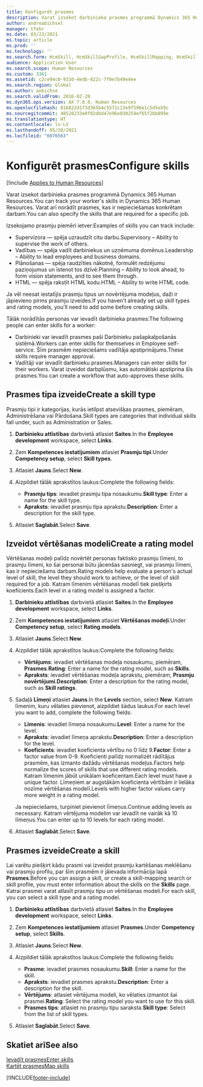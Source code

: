 ```yaml
---
title: Konfigurēt prasmes
description: Varat izsekot darbinieka prasmes programmā Dynamics 365 Human Resources. Varat arī norādīt prasmes, kas ir nepieciešamas konkrētam darbam.
author: andreabichsel
manager: tfehr
ms.date: 03/23/2021
ms.topic: article
ms.prod: ''
ms.technology: ''
ms.search.form: HcmSkill, HcmSkillGapProfile, HcmSkillMapping, HcmSkillType, HcmEmployeeDevelopmentWorkspace
audience: Application User
ms.search.scope: Human Resources
ms.custom: 3361
ms.assetid: c2ce94c0-933d-4edb-822c-7f0e7b49e4ee
ms.search.region: Global
ms.author: anbichse
ms.search.validFrom: 2016-02-28
ms.dyn365.ops.version: AX 7.0.0, Human Resources
ms.openlocfilehash: 816822d1f3d365b4c5571c13e9f596e1c5d5e59c
ms.sourcegitcommit: 48528233e0f02dbd47e96e030254ef65f2bb899e
ms.translationtype: HT
ms.contentlocale: lv-LV
ms.lasthandoff: 05/20/2021
ms.locfileid: "6076563"
---
```

# <a name="configure-skills"></a><span data-ttu-id="bd052-104">Konfigurēt prasmes</span><span class="sxs-lookup"><span data-stu-id="bd052-104">Configure skills</span></span>

[!include [Applies to Human Resources](../includes/applies-to-hr.md)]

<span data-ttu-id="bd052-105">Varat izsekot darbinieka prasmes programmā Dynamics 365 Human Resources.</span><span class="sxs-lookup"><span data-stu-id="bd052-105">You can track your worker's skills in Dynamics 365 Human Resources.</span></span> <span data-ttu-id="bd052-106">Varat arī norādīt prasmes, kas ir nepieciešamas konkrētam darbam.</span><span class="sxs-lookup"><span data-stu-id="bd052-106">You can also specify the skills that are required for a specific job.</span></span>

<span data-ttu-id="bd052-107">Izsekojamo prasmju piemēri ietver:</span><span class="sxs-lookup"><span data-stu-id="bd052-107">Examples of skills you can track include:</span></span>

- <span data-ttu-id="bd052-108">Supervizora — spēja uzraudzīt citu darbu.</span><span class="sxs-lookup"><span data-stu-id="bd052-108">Supervisory – Ability to supervise the work of others.</span></span>
- <span data-ttu-id="bd052-109">Vadības — spēja vadīt darbiniekus un uzņēmuma domēnus.</span><span class="sxs-lookup"><span data-stu-id="bd052-109">Leadership – Ability to lead employees and business domains.</span></span>
- <span data-ttu-id="bd052-110">Plānošanas — spēja raudzīties nākotnē, formulēt redzējumu paziņojumus un īstenot tos dzīvē.</span><span class="sxs-lookup"><span data-stu-id="bd052-110">Planning – Ability to look ahead, to form vision statements, and to see them through.</span></span>
- <span data-ttu-id="bd052-111">HTML — spēja rakstīt HTML kodu.</span><span class="sxs-lookup"><span data-stu-id="bd052-111">HTML – Ability to write HTML code.</span></span>

<span data-ttu-id="bd052-112">Ja vēl neesat iestatījis prasmju tipus un novērtējuma modeļus, daži ir jāpievieno pirms prasmju izveides.</span><span class="sxs-lookup"><span data-stu-id="bd052-112">If you haven't already set up skill types and rating models, you'll need to add some before creating skills.</span></span>

<span data-ttu-id="bd052-113">Tālāk norādītās personas var ievadīt darbinieka prasmes:</span><span class="sxs-lookup"><span data-stu-id="bd052-113">The following people can enter skills for a worker:</span></span>

- <span data-ttu-id="bd052-114">Darbinieki var ievadīt prasmes paši Darbinieku pašapkalpošanās sistēmā.</span><span class="sxs-lookup"><span data-stu-id="bd052-114">Workers can enter skills for themselves in Employee self-service.</span></span> <span data-ttu-id="bd052-115">Šīm prasmēm nepieciešams vadītāja apstiprinājums.</span><span class="sxs-lookup"><span data-stu-id="bd052-115">These skills require manager approval.</span></span>
- <span data-ttu-id="bd052-116">Vadītāji var ievadīt darbinieku prasmes.</span><span class="sxs-lookup"><span data-stu-id="bd052-116">Managers can enter skills for their workers.</span></span> <span data-ttu-id="bd052-117">Varat izveidot darbplūsmu, kas automātiski apstiprina šīs prasmes.</span><span class="sxs-lookup"><span data-stu-id="bd052-117">You can create a workflow that auto-approves these skills.</span></span>

## <a name="create-a-skill-type"></a><span data-ttu-id="bd052-118">Prasmes tipa izveide</span><span class="sxs-lookup"><span data-stu-id="bd052-118">Create a skill type</span></span>

<span data-ttu-id="bd052-119">Prasmju tipi ir kategorijas, kurās ietilpst atsevišķas prasmes, piemēram, Administrēšana vai Pārdošana.</span><span class="sxs-lookup"><span data-stu-id="bd052-119">Skill types are categories that individual skills fall under, such as Administration or Sales.</span></span>

1. <span data-ttu-id="bd052-120">**Darbinieku attīstības** darbvietā atlasiet **Saites**.</span><span class="sxs-lookup"><span data-stu-id="bd052-120">In the **Employee development** workspace, select **Links**.</span></span>

2. <span data-ttu-id="bd052-121">Zem **Kompetences iestatījumiem** atlasiet **Prasmju tipi**.</span><span class="sxs-lookup"><span data-stu-id="bd052-121">Under **Competency setup**, select **Skill types**.</span></span>

3. <span data-ttu-id="bd052-122">Atlasiet **Jauns**.</span><span class="sxs-lookup"><span data-stu-id="bd052-122">Select **New**.</span></span>

4. <span data-ttu-id="bd052-123">Aizpildiet tālāk aprakstītos laukus:</span><span class="sxs-lookup"><span data-stu-id="bd052-123">Complete the following fields:</span></span>

   - <span data-ttu-id="bd052-124">**Prasmju tips**: ievadiet prasmju tipa nosaukumu.</span><span class="sxs-lookup"><span data-stu-id="bd052-124">**Skill type**: Enter a name for the skill type.</span></span>
   - <span data-ttu-id="bd052-125">**Apraksts**: ievadiet prasmju tipa aprakstu.</span><span class="sxs-lookup"><span data-stu-id="bd052-125">**Description**: Enter a description for the skill type.</span></span>

5. <span data-ttu-id="bd052-126">Atlasiet **Saglabāt**.</span><span class="sxs-lookup"><span data-stu-id="bd052-126">Select **Save**.</span></span>

## <a name="create-a-rating-model"></a><span data-ttu-id="bd052-127">Izveidot vērtēšanas modeli</span><span class="sxs-lookup"><span data-stu-id="bd052-127">Create a rating model</span></span>

<span data-ttu-id="bd052-128">Vērtēšanas modeļi palīdz novērtēt personas faktisko prasmju līmeni, to prasmju līmeni, ko šai personai būtu jācenšas sasniegt, vai prasmju līmeni, kas ir nepieciešams darbam.</span><span class="sxs-lookup"><span data-stu-id="bd052-128">Rating models help evaluate a person's actual level of skill, the level they should work to achieve, or the level of skill required for a job.</span></span> <span data-ttu-id="bd052-129">Katram līmenim vērtēšanas modelī tiek piešķirts koeficients.</span><span class="sxs-lookup"><span data-stu-id="bd052-129">Each level in a rating model is assigned a factor.</span></span>

1. <span data-ttu-id="bd052-130">**Darbinieku attīstības** darbvietā atlasiet **Saites**.</span><span class="sxs-lookup"><span data-stu-id="bd052-130">In the **Employee development** workspace, select **Links**.</span></span>

2. <span data-ttu-id="bd052-131">Zem **Kompetences iestatījumiem** atlasiet **Vērtēšanas modeļi**.</span><span class="sxs-lookup"><span data-stu-id="bd052-131">Under **Competency setup**, select **Rating models**.</span></span>

3. <span data-ttu-id="bd052-132">Atlasiet **Jauns**.</span><span class="sxs-lookup"><span data-stu-id="bd052-132">Select **New**.</span></span>

4. <span data-ttu-id="bd052-133">Aizpildiet tālāk aprakstītos laukus:</span><span class="sxs-lookup"><span data-stu-id="bd052-133">Complete the following fields:</span></span>

   - <span data-ttu-id="bd052-134">**Vērtējums**: ievadiet vērtēšanas modeļa nosaukumu, piemēram, **Prasmes**.</span><span class="sxs-lookup"><span data-stu-id="bd052-134">**Rating**: Enter a name for the rating model, such as **Skills**.</span></span>
   - <span data-ttu-id="bd052-135">**Apraksts**: ievadiet vērtēšanas modeļa aprakstu, piemēram, **Prasmju novērtējumi**.</span><span class="sxs-lookup"><span data-stu-id="bd052-135">**Description**: Enter a description for the rating model, such as **Skill ratings**.</span></span>

5. <span data-ttu-id="bd052-136">Sadaļā **Līmeņi** atlasiet **Jauns**.</span><span class="sxs-lookup"><span data-stu-id="bd052-136">In the **Levels** section, select **New**.</span></span> <span data-ttu-id="bd052-137">Katram līmenim, kuru vēlaties pievienot, aizpildiet šādus laukus:</span><span class="sxs-lookup"><span data-stu-id="bd052-137">For each level you want to add, complete the following fields:</span></span>

   - <span data-ttu-id="bd052-138">**Līmenis**: ievadiet līmeņa nosaukumu.</span><span class="sxs-lookup"><span data-stu-id="bd052-138">**Level**: Enter a name for the level.</span></span>
   - <span data-ttu-id="bd052-139">**Apraksts**: ievadiet līmeņa aprakstu.</span><span class="sxs-lookup"><span data-stu-id="bd052-139">**Description**: Enter a description for the level.</span></span>
   - <span data-ttu-id="bd052-140">**Koeficients**: ievadiet koeficienta vērtību no 0 līdz 9.</span><span class="sxs-lookup"><span data-stu-id="bd052-140">**Factor**: Enter a factor value from 0-9.</span></span> <span data-ttu-id="bd052-141">Koeficienti palīdz normalizēt rādītājus prasmēm, kas izmanto dažādu vērtēšanas modeļus.</span><span class="sxs-lookup"><span data-stu-id="bd052-141">Factors help normalize the scores of skills that use different rating models.</span></span> <span data-ttu-id="bd052-142">Katram līmenim jābūt unikālam koeficentam.</span><span class="sxs-lookup"><span data-stu-id="bd052-142">Each level must have a unique factor.</span></span> <span data-ttu-id="bd052-143">Līmeņiem ar augstākām koeficienta vērtībām ir lielāka nozīme vērtēšanas modelī.</span><span class="sxs-lookup"><span data-stu-id="bd052-143">Levels with higher factor values carry more weight in a rating model.</span></span>

   <span data-ttu-id="bd052-144">Ja nepieciešams, turpiniet pievienot līmeņus.</span><span class="sxs-lookup"><span data-stu-id="bd052-144">Continue adding levels as necessary.</span></span> <span data-ttu-id="bd052-145">Katram vērtējuma modelim var ievadīt ne vairāk kā 10 līmeņus.</span><span class="sxs-lookup"><span data-stu-id="bd052-145">You can enter up to 10 levels for each rating model.</span></span>

6. <span data-ttu-id="bd052-146">Atlasiet **Saglabāt**.</span><span class="sxs-lookup"><span data-stu-id="bd052-146">Select **Save**.</span></span>

## <a name="create-a-skill"></a><span data-ttu-id="bd052-147">Prasmes izveide</span><span class="sxs-lookup"><span data-stu-id="bd052-147">Create a skill</span></span>

<span data-ttu-id="bd052-148">Lai varētu piešķirt kādu prasmi vai izveidot prasmju kartēšanas meklēšanu vai prasmju profilu, par šīm prasmēm ir jāievada informācija lapā **Prasmes**.</span><span class="sxs-lookup"><span data-stu-id="bd052-148">Before you can assign a skill, or create a skill-mapping search or skill profile, you must enter information about the skills on the **Skills** page.</span></span> <span data-ttu-id="bd052-149">Katrai prasmei varat atlasīt prasmju tipu un vērtēšanas modeli.</span><span class="sxs-lookup"><span data-stu-id="bd052-149">For each skill, you can select a skill type and a rating model.</span></span>

1. <span data-ttu-id="bd052-150">**Darbinieku attīstības** darbvietā atlasiet **Saites**.</span><span class="sxs-lookup"><span data-stu-id="bd052-150">In the **Employee development** workspace, select **Links**.</span></span>

2. <span data-ttu-id="bd052-151">Zem **Kompetences iestatījumiem** atlasiet **Prasmes**.</span><span class="sxs-lookup"><span data-stu-id="bd052-151">Under **Competency setup**, select **Skills**.</span></span>

3. <span data-ttu-id="bd052-152">Atlasiet **Jauns**.</span><span class="sxs-lookup"><span data-stu-id="bd052-152">Select **New**.</span></span>

4. <span data-ttu-id="bd052-153">Aizpildiet tālāk aprakstītos laukus:</span><span class="sxs-lookup"><span data-stu-id="bd052-153">Complete the following fields:</span></span>

   - <span data-ttu-id="bd052-154">**Prasme**: ievadiet prasmes nosaukumu.</span><span class="sxs-lookup"><span data-stu-id="bd052-154">**Skill**: Enter a name for the skill.</span></span>
   - <span data-ttu-id="bd052-155">**Apraksts**: ievadiet prasmes aprakstu.</span><span class="sxs-lookup"><span data-stu-id="bd052-155">**Description**: Enter a description for the skill.</span></span>
   - <span data-ttu-id="bd052-156">**Vērtējums**: atlasiet vērtējuma modeli, ko vēlaties izmantot šai prasmei.</span><span class="sxs-lookup"><span data-stu-id="bd052-156">**Rating**: Select the rating model you want to use for this skill.</span></span>
   - <span data-ttu-id="bd052-157">**Prasmes tips**: atlasiet no prasmju tipu saraksta.</span><span class="sxs-lookup"><span data-stu-id="bd052-157">**Skill type**: Select from the list of skill types.</span></span>

5. <span data-ttu-id="bd052-158">Atlasiet **Saglabāt**.</span><span class="sxs-lookup"><span data-stu-id="bd052-158">Select **Save**.</span></span>

## <a name="see-also"></a><span data-ttu-id="bd052-159">Skatiet arī</span><span class="sxs-lookup"><span data-stu-id="bd052-159">See also</span></span>

[<span data-ttu-id="bd052-160">Ievadīt prasmes</span><span class="sxs-lookup"><span data-stu-id="bd052-160">Enter skills</span></span>](hr-develop-enter-skills.md)<br>
[<span data-ttu-id="bd052-161">Kartēt prasmes</span><span class="sxs-lookup"><span data-stu-id="bd052-161">Map skills</span></span>](hr-develop-map-skills.md)

[!INCLUDE[footer-include](../includes/footer-banner.md)]